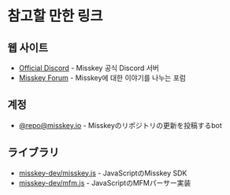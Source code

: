 # 참고할 만한 링크

## 웹 사이트
- [Official Discord](https://discord.gg/Wp8gVStHW3) - Misskey 공식 Discord 서버
- [Misskey Forum](https://forum.misskey.io/) - Misskey에 대한 이야기를 나누는 포럼

## 계정
- [@repo@misskey.io](https://misskey.io/@repo) - Misskeyのリポジトリの更新を投稿するbot

## ライブラリ
- [misskey-dev/misskey.js](https://github.com/misskey-dev/misskey.js) - JavaScriptのMisskey SDK
- [misskey-dev/mfm.js](https://github.com/misskey-dev/mfm.js) - JavaScriptのMFMパーサー実装
